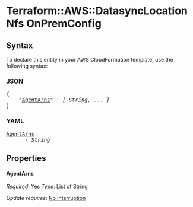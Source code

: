 # Terraform::AWS::DatasyncLocationNfs OnPremConfig

## Syntax

To declare this entity in your AWS CloudFormation template, use the following syntax:

### JSON

<pre>
{
    "<a href="#agentarns" title="AgentArns">AgentArns</a>" : <i>[ String, ... ]</i>
}
</pre>

### YAML

<pre>
<a href="#agentarns" title="AgentArns">AgentArns</a>: <i>
      - String</i>
</pre>

## Properties

#### AgentArns

_Required_: Yes
_Type_: List of String

_Update requires_: [No interruption](https://docs.aws.amazon.com/AWSCloudFormation/latest/UserGuide/using-cfn-updating-stacks-update-behaviors.html#update-no-interrupt)

